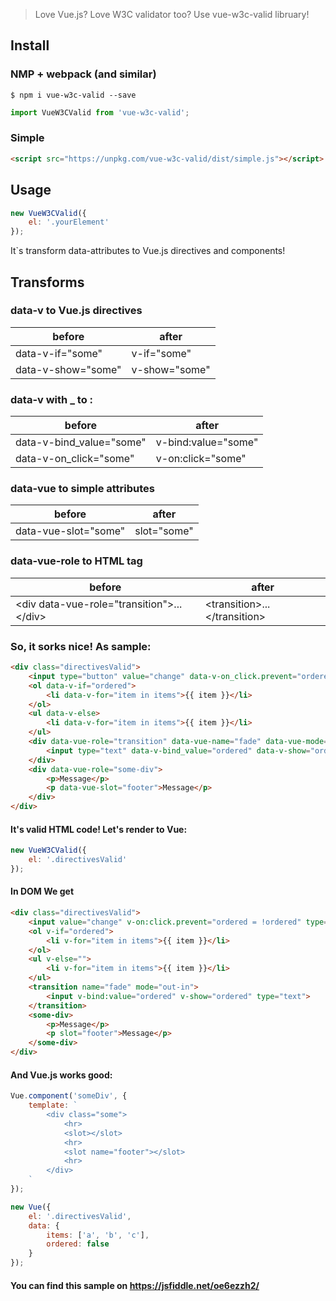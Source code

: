 > Love Vue.js?  Love W3C validator too? Use vue-w3c-valid libruary!

## Install

### NMP + webpack (and similar)
```
$ npm i vue-w3c-valid --save
```
```js
import VueW3CValid from 'vue-w3c-valid';
```

### Simple
```html
<script src="https://unpkg.com/vue-w3c-valid/dist/simple.js"></script>
```
## Usage

```js
new VueW3CValid({
    el: '.yourElement'
});
```

It`s transform data-attributes to Vue.js directives and components!

## Transforms

### data-v to Vue.js directives
| before  | after  |
|---|---|
| data-v-if="some" | v-if="some" |
| data-v-show="some" | v-show="some" |

### data-v with _ to :
| before  | after  |
|---|---|
| data-v-bind_value="some"  |  v-bind:value="some" |
| data-v-on_click="some"  |  v-on:click="some" |

### data-vue to simple attributes
| before  | after  |
|---|---|
| data-vue-slot="some" | slot="some" |

### data-vue-role to HTML tag
| before  | after  |
|---|---|
| &lt;div data-vue-role="transition"&gt;...&lt;/div&gt;  | &lt;transition&gt;...&lt;/transition&gt; |

### So, it sorks nice! As sample:
```html
<div class="directivesValid">
    <input type="button" value="change" data-v-on_click.prevent="ordered = !ordered">
    <ol data-v-if="ordered">
        <li data-v-for="item in items">{{ item }}</li>
    </ol>
    <ul data-v-else>
        <li data-v-for="item in items">{{ item }}</li>
    </ul>
    <div data-vue-role="transition" data-vue-name="fade" data-vue-mode="out-in">
        <input type="text" data-v-bind_value="ordered" data-v-show="ordered">
    </div>
    <div data-vue-role="some-div">
        <p>Message</p>
        <p data-vue-slot="footer">Message</p>
    </div>
</div>
```
#### It's valid HTML code! Let's render to Vue:

```js
new VueW3CValid({
	el: '.directivesValid'
});
```
#### In DOM We get
```html
<div class="directivesValid">
	<input value="change" v-on:click.prevent="ordered = !ordered" type="button">
	<ol v-if="ordered">
		<li v-for="item in items">{{ item }}</li>
	</ol>
	<ul v-else="">
		<li v-for="item in items">{{ item }}</li>
	</ul>
	<transition name="fade" mode="out-in">
		<input v-bind:value="ordered" v-show="ordered" type="text">
	</transition>
	<some-div>
		<p>Message</p>
		<p slot="footer">Message</p>
	</some-div>
</div>
```
#### And Vue.js works good:
```js
Vue.component('someDiv', {
	template: `
		<div class="some">
			<hr>
			<slot></slot>
			<hr>
			<slot name="footer"></slot>
			<hr>
		</div>
	`
});

new Vue({
	el: '.directivesValid',
	data: {
		items: ['a', 'b', 'c'],
		ordered: false
	}
});
```

#### You can find this sample on https://jsfiddle.net/oe6ezzh2/
